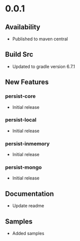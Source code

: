 # 0.0.1
## Availability
- Published to maven central

## Build Src
- Updated to gradle version 6.7.1

## New Features
### persist-core
- Initial release

### persist-local
- Initial release

### persist-inmemory
- Initial release

### persist-mongo
- Initial release

## Documentation
- Update readme

## Samples
- Added samples